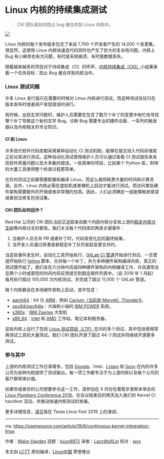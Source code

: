 [#]: collector: (lujun9972)
[#]: translator: (LazyWolfLin)
[#]: reviewer: (wxy)
[#]: publisher: ( )
[#]: url: ( )
[#]: subject: (Continuous integration testing for the Linux kernel)
[#]: via: (https://opensource.com/article/19/6/continuous-kernel-integration-linux)
[#]: author: (Major Hayden https://opensource.com/users/mhayden)

Linux 内核的持续集成测试
======

> CKI 团队是如何防止 bug 被合并到 Linux 内核中。

![](https://img.linux.net.cn/data/attachment/album/201908/02/112520aidijdddo9wwvbiv.jpg)

Linux 内核的每个发布版本包含了来自 1,700 个开发者产生的 14,000 个变更集，很显然，这使得 Linux 内核快速迭代的同时也产生了巨大的复杂性问题。内核上 Bug 有小麻烦也有大问题，有时是系统崩溃，有时是数据丢失。

随着越来越多的项目对于持续集成（CI）的呼声，[内核持续集成（CKI）][2]小组秉承着一个任务目标：防止 Bug 被合并到内核当中。

### Linux 测试问题

许多 Linux 发行版只在需要的时候对 Linux 内核进行测试。而这种测试往往只在版本发布时或者用户发现错误时进行。

有时候，出现玄学问题时，维护人员需要在包含了数万个补丁的变更中匆忙地寻找哪个补丁导致这个新的玄学 Bug。诊断 Bug 需要专业的硬件设备、一系列的触发器以及内核相关的专业知识。

#### CI 和 Linux

许多现代软件代码库都采用某种自动化 CI 测试机制，能够在提交进入代码存储库之前对其进行测试。这种自动化测试使得维护人员可以通过查看 CI 测试报告来发现软件质量问题以及大多数的错误。一些简单的项目，比如某个 Python 库，附带的大量工具使得整个检查过程更简单。

在任何测试之前都需要配置和编译 Linux。而这么做将耗费大量的时间和计算资源。此外，Linux 内核必需在虚拟机或者裸机上启动才能进行测试。而访问某些硬件架构需要额外的开销或者非常慢的仿真。因此，人们必须确定一组能够触发错误或者验证修复的测试集。

#### CKI 团队如何运作？

Red Hat 公司的 CKI 团队当前正追踪来自数个内部内核分支和上游的[稳定内核分支树][3]等内核分支的更改。我们关注每个代码库的两类关键事件：

  1. 当维护人员合并 PR 或者补丁时，代码库变化后的最终结果。
  2. 当开发人员通过拼凑或者稳定补丁队列发起变更合并时。

当这些事件发生时，自动化工具开始执行，[GitLab CI 管道][4]开始进行测试。一旦管道开始执行 [linting][5] 脚本、合并每一个补丁，并为多种硬件架构编译内核，真正的测试便开始了。我们会在六分钟内完成四种硬件架构的内核编译工作，并且通常会在两个小时或更短的时间内将反馈提交到稳定邮件列表中。（自 2019 年 1 月起）每月执行超过 100,000 次内核测试，并完成了超过 11,000 个 GitLab 管道。 

每个内核都会在本地硬件架构上启动，其中包含：

* [aarch64][6]：64 位 [ARM][7]，例如 [Cavium（当前是 Marvell）ThunderX][8]。
* [ppc64/ppc64le][9]：大端和小端的 [IBM POWER][10] 系统。
* [s390x][11]：[IBM Zseries][12] 大型机
* [x86_64][13]：[Intel][14] 和 [AMD][15] 工作站、笔记本和服务器。

这些内核上运行了包括 [Linux 测试项目（LTP）][16]在内的多个测试，其中包括使用常用测试工具的大量测试。我们 CKI 团队开源了超过 44 个测试并将继续开源更多测试。

### 参与其中

上游的内核测试工作日渐增多。包括 [Google][17]、Intel、[Linaro][18] 和 [Sony][19] 在内的许多公司为各种内核提供了测试输出。每一项工作都专注于为上游内核以及每个公司的客户群带来价值。

如果你或者你的公司想要参与这一工作，请参加在 9 月份在葡萄牙里斯本举办的 [Linux Plumbers Conference 2019][20]。在会议结束后的两天加入我们的 Kernel CI hackfest 活动，并推动快速内核测试的发展。

更多详细信息，[请见][21]我在 Texas Linux Fest 2019 上的演讲。

--------------------------------------------------------------------------------

via: https://opensource.com/article/19/6/continuous-kernel-integration-linux

作者：[Major Hayden][a]
选题：[lujun9972][b]
译者：[LazyWolfLin](https://github.com/LazyWolfLin)
校对：[wxy](https://github.com/wxy)

本文由 [LCTT](https://github.com/LCTT/TranslateProject) 原创编译，[Linux中国](https://linux.cn/) 荣誉推出

[a]: https://opensource.com/users/mhayden
[b]: https://github.com/lujun9972
[1]: https://opensource.com/sites/default/files/styles/image-full-size/public/lead-images/linux_kernel_clang_vscode.jpg?itok=fozZ4zrr "Linux kernel source code (C) in Visual Studio Code"
[2]: https://cki-project.org/
[3]: https://www.kernel.org/doc/html/latest/process/stable-kernel-rules.html
[4]: https://docs.gitlab.com/ee/ci/pipelines.html
[5]: https://en.wikipedia.org/wiki/Lint_(software)
[6]: https://en.wikipedia.org/wiki/ARM_architecture
[7]: https://www.arm.com/
[8]: https://www.marvell.com/server-processors/thunderx-arm-processors/
[9]: https://en.wikipedia.org/wiki/Ppc64
[10]: https://www.ibm.com/it-infrastructure/power
[11]: https://en.wikipedia.org/wiki/Linux_on_z_Systems
[12]: https://www.ibm.com/it-infrastructure/z
[13]: https://en.wikipedia.org/wiki/X86-64
[14]: https://www.intel.com/
[15]: https://www.amd.com/
[16]: https://github.com/linux-test-project/ltp
[17]: https://www.google.com/
[18]: https://www.linaro.org/
[19]: https://www.sony.com/
[20]: https://www.linuxplumbersconf.org/
[21]: https://docs.google.com/presentation/d/1T0JaRA0wtDU0aTWTyASwwy_ugtzjUcw_ZDmC5KFzw-A/edit?usp=sharing

